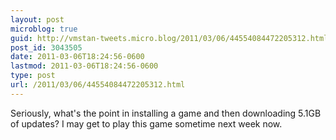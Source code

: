 ```yaml
---
layout: post
microblog: true
guid: http://vmstan-tweets.micro.blog/2011/03/06/44554084472205312.html
post_id: 3043505
date: 2011-03-06T18:24:56-0600
lastmod: 2011-03-06T18:24:56-0600
type: post
url: /2011/03/06/44554084472205312.html
---
```

Seriously, what's the point in installing a game and then downloading 5.1GB of updates? I may get to play this game sometime next week now.
